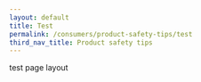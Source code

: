 ```yaml
---
layout: default
title: Test
permalink: /consumers/product-safety-tips/test
third_nav_title: Product safety tips
---
```


test page layout
